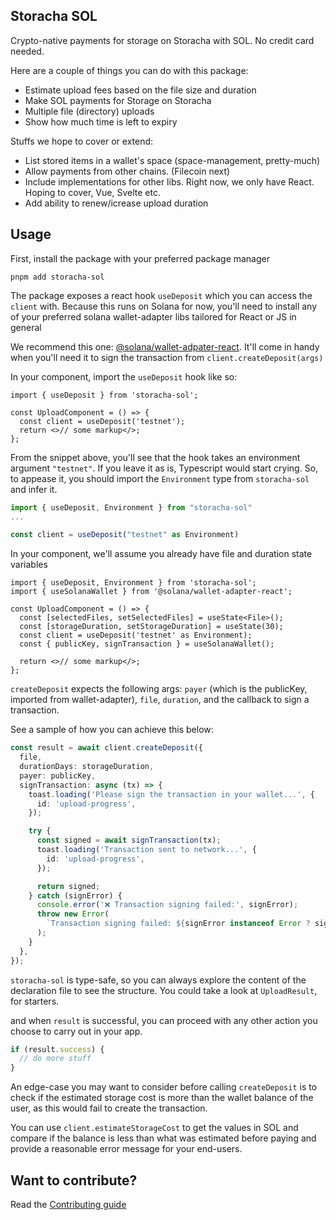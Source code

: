 ## Storacha SOL

Crypto-native payments for storage on Storacha with SOL. No credit card needed.

Here are a couple of things you can do with this package:

- Estimate upload fees based on the file size and duration
- Make SOL payments for Storage on Storacha
- Multiple file (directory) uploads
- Show how much time is left to expiry

Stuffs we hope to cover or extend:

- List stored items in a wallet's space (space-management, pretty-much)
- Allow payments from other chains. (Filecoin next)
- Include implementations for other libs. Right now, we only have React. Hoping to cover, Vue, Svelte etc.
- Add ability to renew/icrease upload duration

## Usage

First, install the package with your preferred package manager

```shell
pnpm add storacha-sol
```

The package exposes a react hook `useDeposit` which you can access the `client` with. Because this runs on Solana for now, you'll need to install any of your preferred solana wallet-adapter libs tailored for React or JS in general

We recommend this one: [@solana/wallet-adpater-react](https://www.npmjs.com/package/@solana/wallet-adapter-react). It'll come in handy when you'll need it to sign the transaction from `client.createDeposit(args)`

In your component, import the `useDeposit` hook like so:

```tsx
import { useDeposit } from 'storacha-sol';

const UploadComponent = () => {
  const client = useDeposit('testnet');
  return <>// some markup</>;
};
```

From the snippet above, you'll see that the hook takes an environment argument `"testnet"`. If you leave it as is, Typescript would start crying. So, to appease it, you should import the `Environment` type from `storacha-sol` and infer it.

```ts
import { useDeposit, Environment } from "storacha-sol"
...

const client = useDeposit("testnet" as Environment)
```

In your component, we'll assume you already have file and duration state variables

```tsx
import { useDeposit, Environment } from 'storacha-sol';
import { useSolanaWallet } from '@solana/wallet-adapter-react';

const UploadComponent = () => {
  const [selectedFiles, setSelectedFiles] = useState<File>();
  const [storageDuration, setStorageDuration] = useState(30);
  const client = useDeposit('testnet' as Environment);
  const { publicKey, signTransaction } = useSolanaWallet();

  return <>// some markup</>;
};
```

`createDeposit` expects the following args: `payer` (which is the publicKey, imported from wallet-adapter), `file`, `duration`, and the callback to sign a transaction.

See a sample of how you can achieve this below:

```ts
const result = await client.createDeposit({
  file,
  durationDays: storageDuration,
  payer: publicKey,
  signTransaction: async (tx) => {
    toast.loading('Please sign the transaction in your wallet...', {
      id: 'upload-progress',
    });

    try {
      const signed = await signTransaction(tx);
      toast.loading('Transaction sent to network...', {
        id: 'upload-progress',
      });

      return signed;
    } catch (signError) {
      console.error('❌ Transaction signing failed:', signError);
      throw new Error(
        `Transaction signing failed: ${signError instanceof Error ? signError.message : 'Unknown error'}`
      );
    }
  },
});
```

`storacha-sol` is type-safe, so you can always explore the content of the declaration file to see the structure. You could take a look at `UploadResult`, for starters.

and when `result` is successful, you can proceed with any other action you choose to carry out in your app.

```ts
if (result.success) {
  // do more stuff
}
```

An edge-case you may want to consider before calling `createDeposit` is to check if the estimated storage cost is more than the wallet balance of the user, as this would fail to create the transaction.

You can use `client.estimateStorageCost` to get the values in SOL and compare if the balance is less than what was estimated before paying and provide a reasonable error message for your end-users.

## Want to contribute?

Read the [Contributing guide](CONTRIBUTING.md)
